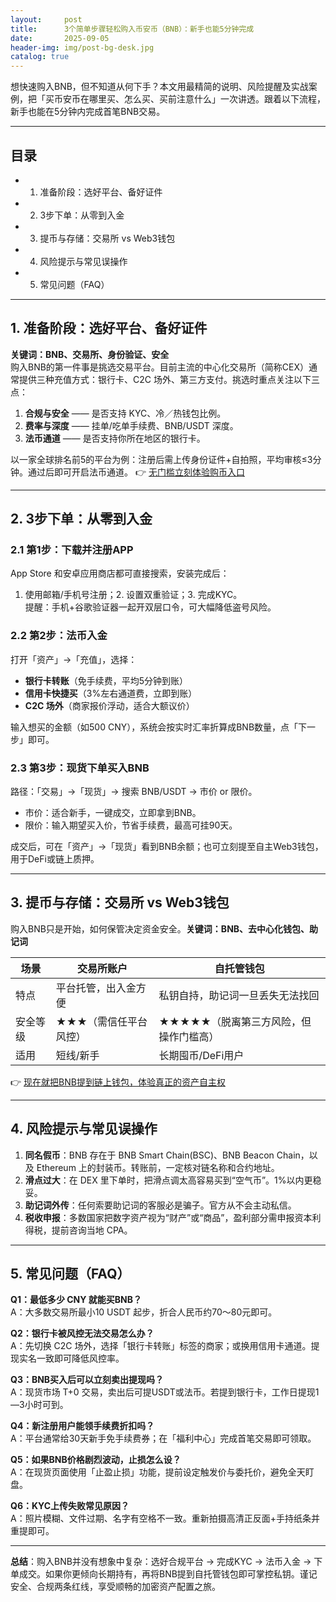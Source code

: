 ```yaml
---
layout:     post
title:      3个简单步骤轻松购入币安币（BNB）：新手也能5分钟完成
date:       2025-09-05
header-img: img/post-bg-desk.jpg
catalog: true
---
```


想快速购入BNB，但不知道从何下手？本文用最精简的说明、风险提醒及实战案例，把「买币安币在哪里买、怎么买、买前注意什么」一次讲透。跟着以下流程，新手也能在5分钟内完成首笔BNB交易。

---

## 目录
- 1. 准备阶段：选好平台、备好证件  
- 2. 3步下单：从零到入金  
- 3. 提币与存储：交易所 vs Web3钱包  
- 4. 风险提示与常见误操作  
- 5. 常见问题（FAQ）

---

## 1. 准备阶段：选好平台、备好证件

**关键词：BNB、交易所、身份验证、安全**  
购入BNB的第一件事是挑选交易平台。目前主流的中心化交易所（简称CEX）通常提供三种充值方式：银行卡、C2C 场外、第三方支付。挑选时重点关注以下三点：

1. **合规与安全** —— 是否支持 KYC、冷／热钱包比例。  
2. **费率与深度** —— 挂单/吃单手续费、BNB/USDT 深度。  
3. **法币通道** —— 是否支持你所在地区的银行卡。

以一家全球排名前5的平台为例：注册后需上传身份证件+自拍照，平均审核≤3分钟。通过后即可开启法币通道。 👉 [无门槛立刻体验购币入口](https://okxdog.com/)

---

## 2. 3步下单：从零到入金

### 2.1 第1步：下载并注册APP  
App Store 和安卓应用商店都可直接搜索，安装完成后：  
1. 使用邮箱/手机号注册；2. 设置双重验证；3. 完成KYC。  
提醒：手机+谷歌验证器一起开双层口令，可大幅降低盗号风险。

### 2.2 第2步：法币入金  
打开「资产」→「充值」，选择：  
- **银行卡转账**（免手续费，平均5分钟到账）  
- **信用卡快捷买**（3%左右通道费，立即到账）  
- **C2C 场外**（商家报价浮动，适合大额议价）

输入想买的金额（如500 CNY），系统会按实时汇率折算成BNB数量，点「下一步」即可。

### 2.3 第3步：现货下单买入BNB  
路径：「交易」→「现货」→ 搜索 BNB/USDT → 市价 or 限价。  
- 市价：适合新手，一键成交，立即拿到BNB。  
- 限价：输入期望买入价，节省手续费，最高可挂90天。

成交后，可在「资产」→「现货」看到BNB余额；也可立刻提至自主Web3钱包，用于DeFi或链上质押。

---

## 3. 提币与存储：交易所 vs Web3钱包

购入BNB只是开始，如何保管决定资金安全。**关键词：BNB、去中心化钱包、助记词**

| 场景 | 交易所账户 | 自托管钱包 |
|---|---|---|
| 特点 | 平台托管，出入金方便 | 私钥自持，助记词一旦丢失无法找回 |
| 安全等级 | ★★★（需信任平台风控） | ★★★★★（脱离第三方风险，但操作门槛高） |
| 适用 | 短线/新手 | 长期囤币/DeFi用户 |

👉 [现在就把BNB提到链上钱包，体验真正的资产自主权](https://okxdog.com/)

---

## 4. 风险提示与常见误操作

1. **同名假币**：BNB 存在于 BNB Smart Chain(BSC)、BNB Beacon Chain，以及 Ethereum 上的封装币。转账前，一定核对链名称和合约地址。  
2. **滑点过大**：在 DEX 里下单时，把滑点调太高容易买到“空气币”。1%以内更稳妥。  
3. **助记词外传**：任何索要助记词的客服必是骗子。官方从不会主动私信。  
4. **税收申报**：多数国家把数字资产视为“财产”或“商品”，盈利部分需申报资本利得税，提前咨询当地 CPA。

---

## 5. 常见问题（FAQ）

**Q1：最低多少 CNY 就能买BNB？**  
A：大多数交易所最小10 USDT 起步，折合人民币约70～80元即可。

**Q2：银行卡被风控无法交易怎么办？**  
A：先切换 C2C 场外，选择「银行卡转账」标签的商家；或换用信用卡通道。提现实名一致即可降低风控率。

**Q3：BNB买入后可以立刻卖出提现吗？**  
A：现货市场 T+0 交易，卖出后可提USDT或法币。若提到银行卡，工作日提现1—3小时可到。

**Q4：新注册用户能领手续费折扣吗？**  
A：平台通常给30天新手免手续费券；在「福利中心」完成首笔交易即可领取。

**Q5：如果BNB价格剧烈波动，止损怎么设？**  
A：在现货页面使用「止盈止损」功能，提前设定触发价与委托价，避免全天盯盘。

**Q6：KYC上传失败常见原因？**  
A：照片模糊、文件过期、名字有空格不一致。重新拍摄高清正反面+手持纸条并重提即可。

---

**总结**：购入BNB并没有想象中复杂：选好合规平台 → 完成KYC → 法币入金 → 下单成交。如果你更倾向长期持有，再将BNB提到自托管钱包即可掌控私钥。谨记安全、合规两条红线，享受顺畅的加密资产配置之旅。